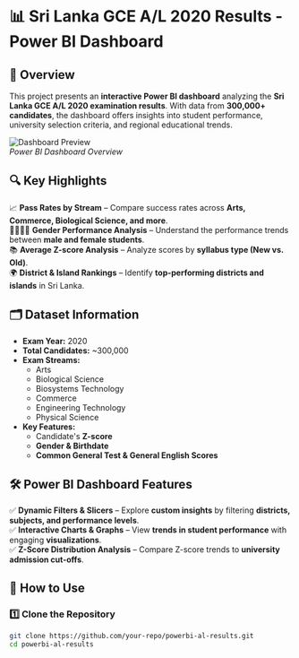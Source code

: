 # 📊 Sri Lanka GCE A/L 2020 Results - Power BI Dashboard  

## 📌 Overview  
This project presents an **interactive Power BI dashboard** analyzing the **Sri Lanka GCE A/L 2020 examination results**. With data from **300,000+ candidates**, the dashboard offers insights into student performance, university selection criteria, and regional educational trends.  

![Dashboard Preview](images/dashboard.jpg)  
*Power BI Dashboard Overview*  

## 🔍 Key Highlights  
📈 **Pass Rates by Stream** – Compare success rates across **Arts, Commerce, Biological Science, and more**.  
👩‍🎓👨‍🎓 **Gender Performance Analysis** – Understand the performance trends between **male and female students**.  
📚 **Average Z-score Analysis** – Analyze scores by **syllabus type (New vs. Old)**.  
🌍 **District & Island Rankings** – Identify **top-performing districts and islands** in Sri Lanka.  

## 🗂️ Dataset Information  
- **Exam Year:** 2020  
- **Total Candidates:** ~300,000  
- **Exam Streams:**  
  - Arts  
  - Biological Science  
  - Biosystems Technology  
  - Commerce  
  - Engineering Technology  
  - Physical Science  
- **Key Features:**  
  - Candidate's **Z-score**  
  - **Gender & Birthdate**  
  - **Common General Test & General English Scores**  

## 🛠️ Power BI Dashboard Features  
✅ **Dynamic Filters & Slicers** – Explore **custom insights** by filtering **districts, subjects, and performance levels**.  
✅ **Interactive Charts & Graphs** – View **trends in student performance** with engaging **visualizations**.  
✅ **Z-Score Distribution Analysis** – Compare Z-score trends to **university admission cut-offs**.  

## 🚀 How to Use  
### 1️⃣ **Clone the Repository**  
```sh
git clone https://github.com/your-repo/powerbi-al-results.git
cd powerbi-al-results
